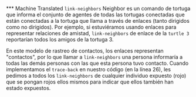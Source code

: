 ﻿*** Machine Translated
`link-neighbors` Neighbor es un comando de tortuga que informa el conjunto de agentes de todas las tortugas conectadas que están conectadas a la tortuga que llama a través de enlaces (tanto dirigidos como no dirigidos). Por ejemplo, si estuviéramos usando enlaces para representar relaciones de amistad, `link-neighbors` de enlace de la `turtle 3` reportarían todos los amigos de la tortuga 3.

En este modelo de rastreo de contactos, los enlaces representan "contactos", por lo que llamar a `link-neighbors` una persona informaría a todas las demás personas con las que esta persona tuvo contacto. Cuando implementamos el `trace-back` en nuestro código (en la línea 26), les pedimos a todos los `link-neighbors` de cualquier individuo expuesto (rojo) que se pongan rojos ellos mismos para indicar que ellos también han estado expuestos.